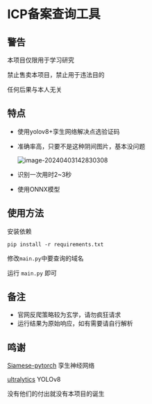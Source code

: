 # ICP备案查询工具

## 警告

本项目仅限用于学习研究

禁止售卖本项目，禁止用于违法目的

任何后果与本人无关

## 特点

- 使用yolov8+孪生网络解决点选验证码

- 准确率高，只要不是这种阴间图片，基本没问题

  ![image-20240403142830308](https://s21.ax1x.com/2024/04/03/pFH4pKU.png)

- 识别一次用时2~3秒

- 使用ONNX模型

## 使用方法

安装依赖

```shell
pip install -r requirements.txt
```

修改`main.py`中要查询的域名

运行 `main.py` 即可

## 备注

- 官网反爬策略较为玄学，请勿疯狂请求
- 运行结果为原始响应，如有需要请自行解析

## 鸣谢

[Siamese-pytorch](https://github.com/bubbliiiing/Siamese-pytorch) 孪生神经网络

[ultralytics](https://github.com/ultralytics/ultralytics) YOLOv8

没有他们的付出就没有本项目的诞生